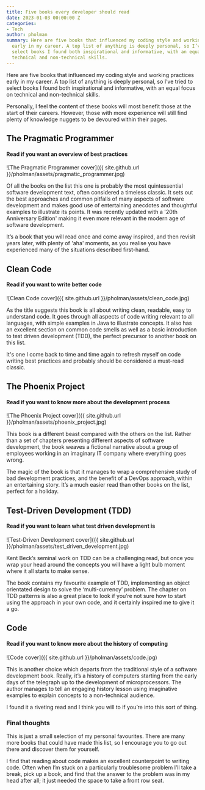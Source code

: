 ```yaml
---
title: Five books every developer should read
date: 2023-01-03 00:00:00 Z
categories:
- Tech
author: pholman
summary: Here are five books that influenced my coding style and working practices
  early in my career. A top list of anything is deeply personal, so I’ve tried to
  select books I found both inspirational and informative, with an equal focus on
  technical and non-technical skills.
---
```


Here are five books that influenced my coding style and working practices early in my career. A top list of anything is deeply personal, so I’ve tried to select books I found both inspirational and informative, with an equal focus on technical and non-technical skills.

Personally, I feel the content of these books will most benefit those at the start of their careers. However, those with more experience will still find plenty of knowledge nuggets to be devoured within their pages.



## The Pragmatic Programmer

#### Read if you want an overview of best practices

![The Pragmatic Programmer cover]({{ site.github.url }}/pholman/assets/pragmatic_programmer.jpg)

Of all the books on the list this one is probably the most quintessential software development text, often considered a timeless classic. It sets out the best approaches and common pitfalls of many aspects of software development and makes good use of entertaining anecdotes and thoughtful examples to illustrate its points. It was recently updated with a '20th Anniversary Edition' making it even more relevant in the modern age of software development. 

It’s a book that you will read once and come away inspired, and then revisit years later, with plenty of 'aha' moments, as you realise you have experienced many of the situations described first-hand. 



## Clean Code

#### Read if you want to write better code

![Clean Code cover]({{ site.github.url }}/pholman/assets/clean_code.jpg)

As the title suggests this book is all about writing clean, readable, easy to understand code. It goes through all aspects of code writing relevant to all languages, with simple examples in Java to illustrate concepts. It also has an excellent section on common code smells as well as a basic introduction to test driven development (TDD), the perfect precursor to another book on this list.

It's one I come back to time and time again to refresh myself on code writing best practices and probably should be considered a must-read classic.



## The Phoenix Project

#### Read if you want to know more about the development process

![The Phoenix Project cover]({{ site.github.url }}/pholman/assets/phoenix_project.jpg)

This book is a different beast compared with the others on the list. Rather than a set of chapters presenting different aspects of software development, the book weaves a fictional narrative about a group of employees working in an imaginary IT company where everything goes wrong. 

The magic of the book is that it manages to wrap a comprehensive study of bad development practices, and the benefit of a DevOps approach, within an entertaining story. It’s a much easier read than other books on the list, perfect for a holiday.



## Test-Driven Development (TDD)

#### Read if you want to learn what test driven development is

![Test-Driven Development cover]({{ site.github.url }}/pholman/assets/test_driven_development.jpg)

Kent Beck’s seminal work on TDD can be a challenging read, but once you wrap your head around the concepts you will have a light bulb moment where it all starts to make sense. 

The book contains my favourite example of TDD, implementing an object orientated design to solve the ‘multi-currency’ problem. The chapter on TDD patterns is also a great place to look if you’re not sure how to start using the approach in your own code, and it certainly inspired me to give it a go.



## Code

#### Read if you want to know more about the history of computing

![Code cover]({{ site.github.url }}/pholman/assets/code.jpg)

This is another choice which departs from the traditional style of a software development book. Really, it’s a history of computers starting from the early days of the telegraph up to the development of microprocessors. The author manages to tell an engaging history lesson using imaginative examples to explain concepts to a non-technical audience. 

I found it a riveting read and I think you will to if you’re into this sort of thing.



### Final thoughts

This is just a small selection of my personal favourites. There are many more books that could have made this list, so I encourage you to go out there and discover them for yourself.

I find that reading about code makes an excellent counterpoint to writing code. Often when I’m stuck on a particularly troublesome problem I’ll take a break, pick up a book, and find that the answer to the problem was in my head after all; it just needed the space to take a front row seat.
